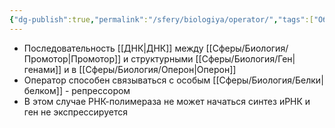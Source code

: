 ```yaml
---
{"dg-publish":true,"permalink":"/sfery/biologiya/operator/","tags":["Общаябиология"]}
---
```


- Последовательность [[ДНК\|ДНК]] между [[Сферы/Биология/Промотор\|Промотор]] и структурными [[Сферы/Биология/Ген\|генами]] и в [[Сферы/Биология/Оперон\|Оперон]]
- Оператор способен связываться с особым [[Сферы/Биология/Белки\|белком]] - репрессором
- В этом случае РНК-полимераза не может начаться синтез иРНК и ген не экспрессируется